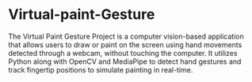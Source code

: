 # Virtual-paint-Gesture
The Virtual Paint Gesture Project is a computer vision-based application that allows users to draw or paint on the screen using hand movements detected through a webcam, without touching the computer. It utilizes Python along with OpenCV and MediaPipe to detect hand gestures and track fingertip positions to simulate painting in real-time.

